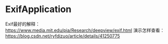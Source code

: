 # ExifApplication
Exif最好的解释：
https://www.media.mit.edu/pia/Research/deepview/exif.html
演示怎样查看：
https://blog.csdn.net/ryfdizuo/article/details/41250775
